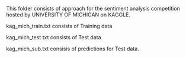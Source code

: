 
This folder consists of approach for the sentiment analysis competition hosted by UNIVERSITY OF MICHIGAN on KAGGLE.

kag_mich_train.txt consists of Training data

kag_mich_test.txt consists of Test data

kag_mich_sub.txt consisis of predictions for Test data. 

